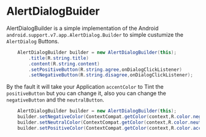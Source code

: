 # AlertDialogBuider

AlertDialogBuilder is a simple implementation of the Android  `android.support.v7.app.AlertDialog.Builder` to simple custumize the `AlertDialog` Buttons.

```java
    AlertDialogBuilder builder = new AlertDialogBuilder(this);
        .title(R.string.title)
        .content(R.string.content)
        .setPositiveButton(R.string.agree,onDialogClickListener)
        .setNegativeButton(R.string.disagree,onDialogClickListener);
```

By the fault it will take your Application `accentColor` to Tint the `positiveButton` but you can change it, also you can change the `negativeButton` and the `neutralButton`.

```java
    AlertDialogBuilder builder = new AlertDialogBuilder(this);
    builder.setNegativeColor(ContextCompat.getColor(context,R.color.negative));
    builder.setNeutralColor(ContextCompat.getColor(context,R.color.neutral));
    builder.setPositiveColor(ContextCompat.getColor(context,R.color.accentColor));
```
